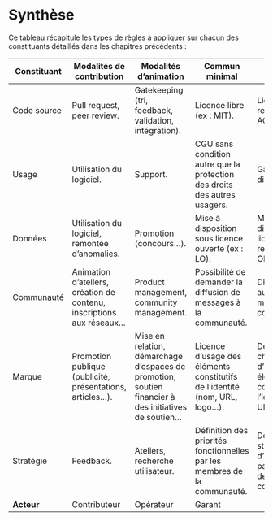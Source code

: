 # Synthèse

Ce tableau récapitule les types de règles à appliquer sur chacun des constituants détaillés dans les chapitres précédents :

| **Constituant** | **Modalités de contribution** | **Modalités d’animation** | **Commun minimal** | **Commun contributif** |
| --- | --- | --- | --- | --- |
| Code source | Pull request, peer review. | Gatekeeping (tri, feedback, validation, intégration). | Licence libre (ex : MIT). | Licence de repartage (ex : AGPL3). |
| Usage | Utilisation du logiciel. | Support. | CGU sans condition autre que la protection des droits des autres usagers. | Garantie de disponibilité. |
| Données | Utilisation du logiciel, remontée d’anomalies. | Promotion (concours…). | Mise à disposition sous licence ouverte (ex : LO). | Mise à disposition sous licence de repartage (ex : ODbL). |
| Communauté | Animation d’ateliers, création de contenu, inscriptions aux réseaux… | Product management, community management. | Possibilité de demander la diffusion de messages à la communauté. | Diffusion automatique des messages de la communauté. |
| Marque | Promotion publique (publicité, présentations, articles…). | Mise en relation, démarchage d’espaces de promotion, soutien financier à des initiatives de soutien… | Licence d’usage des éléments constitutifs de l’identité (nom, URL, logo…). | Dépôt à l’INPI et charte d’utilisation des éléments constitutifs de l’identité (nom, URL, logo…). |
| Stratégie | Feedback. | Ateliers, recherche utilisateur. | Définition des priorités fonctionnelles par les membres de la communauté. | Définition de la stratégie d’investissement par les membres de la communauté. |
| **Acteur** | Contributeur | Opérateur | Garant |
